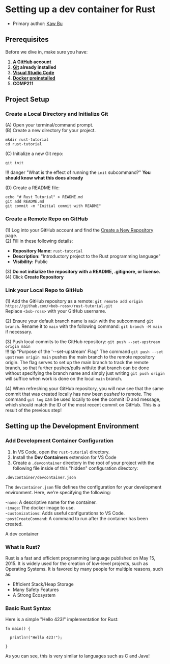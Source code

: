 # Setting up a dev container for Rust

* Primary author: [Kaw Bu](https://github.com/kawbu)

## Prerequisites

Before we dive in, make sure you have:

1. **A [GitHub](https://www.github.com) account** 
2. **[Git](https://git-scm.com/book/en/v2/Getting-Started-Installing-Git) already installed**
3. **[Visual Studio Code](https://code.visualstudio.com/)**
4. **[Docker preinstalled](https://www.docker.com/products/docker-desktop)**
5. **COMP211**

## Project Setup

### Create a Local Directory and Initialize Git

(A) Open your terminal/command prompt.  
(B) Create a new directory for your project.

```
mkdir rust-tutorial
cd rust-tutorial
```

(C) Initialize a new Git repo:

```
git init
```

!!! danger "What is the effect of running the `init` subcommand?"
    **You should know what this does already**

(D) Create a README file:

```
echo "# Rust Tutorial" > README.md
git add README.md
git commit -m "Initial commit with README"
```

### Create a Remote Repo on GitHub

(1) Log into your GitHub account and find the [Create a New Repository](https://github.com/new) page.  
(2) Fill in these following details:

- **Repository Name:** `rust-tutorial`
- **Description:** "Introductory project to the Rust programming language"
- **Visibility:** Public  

(3) **Do not initialize the repository with a README, .gitignore, or license.**  
(4) Click **Create Repository**

### Link your Local Repo to GitHub

(1) Add the GitHub repository as a remote:
`git remote add origin https://github.com/<bob-ross>/rust-tutorial.git`  
Replace `<bob-ross>` with your GitHub username.  

(2) Ensure your default branch name is `main` with the subcommand `git branch`. Rename it to `main` with the following command: `git branch -M main` if necessary.  

(3) Push local commits to the GitHub repository:
`git push --set-upstream origin main`  
!!! tip "Purpose of the '--set-upstream' Flag"
    The command `git push --set upstream origin main` pushes the main branch to the remote repository origin. The flag serves to set up the main branch to track the remote branch, so that further pushes/pulls with/to that branch can be done without specifying the branch name and simply just writing `git push origin` will suffice when work is done on the local `main` branch.  

(4) When refreshing your GitHub repository, you will now see that the same commit that was created locally has now been *pushed* to remote. The command `git log` can be used locally to see the commit ID and message, which should match the ID of the most recent commit on GitHub. This is a result of the previous step!

## Setting up the Development Environment

### Add Development Container Configuration

1. In VS Code, open the `rust-tutorial` directory.
2. Install the **Dev Containers** extension for VS Code
3. Create a `.devcontainer` directory in the root of your project with the following file inside of this "hidden" configuration directory:

`.devcontainer/devcontainer.json`

The `devcontainer.json` file defines the configuration for your development environment. Here, we're specifying the following:

-`name`: A descriptive name for the container.  
-`image`: The docker image to use.  
-`customizations`: Adds useful configurations to VS Code.  
-`postCreateCommand`: A command to run after the container has been created.  

A dev container

### What is Rust?

Rust is a fast and efficient programming language published on May 15, 2015. It is widely used for the creation of low-level projects, such as Operating Systems. It is favored by many people for multiple reasons, such as:

- Efficient Stack/Heap Storage
- Many Safety Features
- A Strong Ecosystem


### Basic Rust Syntax

Here is a simple "Hello 423!" implementation for Rust:

```
fn main() {

  println!("Hello 423!");

}
```

As you can see, this is very similar to languages such as C and Java!
